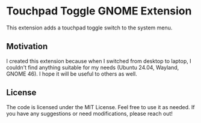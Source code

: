 # Touchpad Toggle GNOME Extension

This extension adds a touchpad toggle switch to the system menu.

## Motivation

I created this extension because when I switched from desktop to laptop, I couldn't find anything suitable for my needs (Ubuntu 24.04, Wayland, GNOME 46). I hope it will be useful to others as well.

## License

The code is licensed under the MIT License. Feel free to use it as needed. If you have any suggestions or need modifications, please reach out!
